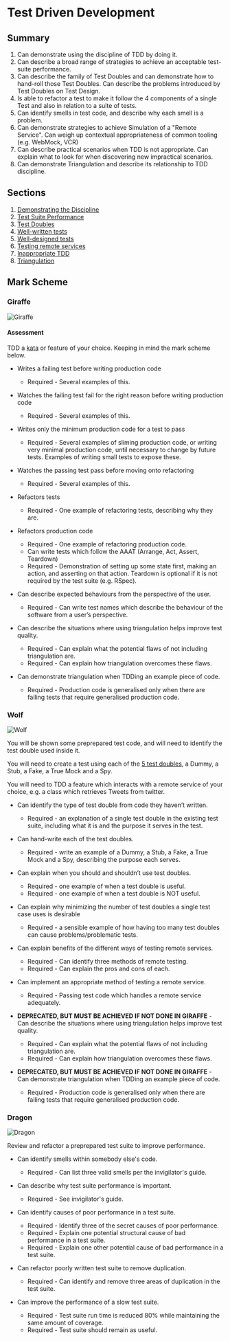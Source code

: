 # Test Driven Development

## Summary

1. Can demonstrate using the discipline of TDD by doing it.
2. Can describe a broad range of strategies to achieve an acceptable test-suite performance.
3. Can describe the family of Test Doubles and can demonstrate how to hand-roll those Test Doubles. Can describe the problems introduced by Test Doubles on Test Design.
4. Is able to refactor a test to make it follow the 4 components of a single Test and also in relation to a suite of tests.
5. Can identify smells in test code, and describe why each smell is a problem.
6. Can demonstrate strategies to achieve Simulation of a "Remote Service". Can weigh up contextual appropriateness of common tooling (e.g. WebMock, VCR)
7. Can describe practical scenarios when TDD is not appropriate. Can explain what to look for when discovering new impractical scenarios.
8. Can demonstrate Triangulation and describe its relationship to TDD discipline.

## Sections

1. [Demonstrating the Discipline](./discipline.md)
2. [Test Suite Performance](./performance.md)
3. [Test Doubles](./test-doubles.md)
4. [Well-written tests](./well-written-tests.md)
5. [Well-designed tests](./well-designed-tests.md)
6. [Testing remote services](./remote-services.md)
7. [Inappropriate TDD](./inappropriate.md)
8. [Triangulation](./triangulation.md)

## Mark Scheme

### Giraffe

![Giraffe](./giraffe.jpg)

#### Assessment

TDD a [kata](../../katas) or feature of your choice.  Keeping in mind the mark scheme below.

- Writes a failing test before writing production code
  - Required - Several examples of this.

- Watches the failing test fail for the right reason before writing production code
  - Required - Several examples of this.

- Writes only the minimum production code for a test to pass
  - Required - Several examples of sliming production code, or writing very minimal production code, until necessary to change by future tests. Examples of writing small tests to expose these.

- Watches the passing test pass before moving onto refactoring
  - Required - Several examples of this.

- Refactors tests
  - Required - One example of refactoring tests, describing why they are.

- Refactors production code
  - Required - One example of refactoring production code.
  - Can write tests which follow the AAAT (Arrange, Act, Assert, Teardown)
  - Required - Demonstration of setting up some state first, making an action, and asserting on that action. Teardown is optional if it is not required by the test suite (e.g. RSpec).

- Can describe expected behaviours from the perspective of the user.
  - Required - Can write test names which describe the behaviour of the software from a user’s perspective.

- Can describe the situations where using triangulation helps improve test quality.
  - Required - Can explain what the potential flaws of not including triangulation are.
  - Required - Can explain how triangulation overcomes these flaws.

- Can demonstrate triangulation when TDDing an example piece of code.
  - Required - Production code is generalised only when there are failing tests that require generalised production code.

### Wolf

![Wolf](./wolf.jpg)

You will be shown some preprepared test code, and will need to identify the test double used inside it.

You will need to create a test using each of the [5 test doubles](https://nirajrules.wordpress.com/2011/08/27/dummy-vs-stub-vs-spy-vs-fake-vs-mock/), a Dummy, a Stub, a Fake, a True Mock and a Spy.

You will need to TDD a feature which interacts with a remote service of your choice, e.g. a class which retrieves Tweets from twitter.

- Can identify the type of test double from code they haven’t written.
  - Required - an explanation of a single test double in the existing test suite, including what it is and the purpose it serves in the test.

- Can hand-write each of the test doubles.
  - Required - write an example of a Dummy, a Stub, a Fake, a True Mock and a Spy, describing the purpose each serves.

- Can explain when you should and shouldn’t use test doubles.
  - Required - one example of when a test double is useful.
  - Required - one example of when a test double is NOT useful.

- Can explain why minimizing the number of test doubles a single test case uses is desirable
  - Required - a sensible example of how having too many test doubles can cause problems/problematic tests.

- Can explain benefits of the different ways of testing remote services.
  - Required - Can identify three methods of remote testing.
  - Required - Can explain the pros and cons of each.

- Can implement an appropriate method of testing a remote service.
  - Required - Passing test code which handles a remote service adequately.

- **DEPRECATED, BUT MUST BE ACHIEVED IF NOT DONE IN GIRAFFE** - Can describe the situations where using triangulation helps improve test quality.
  - Required - Can explain what the potential flaws of not including triangulation are.
  - Required - Can explain how triangulation overcomes these flaws.

- **DEPRECATED, BUT MUST BE ACHIEVED IF NOT DONE IN GIRAFFE** - Can demonstrate triangulation when TDDing an example piece of code.
  - Required - Production code is generalised only when there are failing tests that require generalised production code.

### Dragon

![Dragon](./dragon.jpg)

Review and refactor a preprepared test suite to improve performance.

- Can identify smells within somebody else's code.
  - Required - Can list three valid smells per the invigilator's guide.

- Can describe why test suite performance is important.
  - Required - See invigilator's guide.

- Can identify causes of poor performance in a test suite.
  - Required - Identify three of the secret causes of poor performance.
  - Required - Explain one potential structural cause of bad performance in a test suite.
  - Required - Explain one other potential cause of bad performance in a test suite.

- Can refactor poorly written test suite to remove duplication.
  - Required - Can identify and remove three areas of duplication in the test suite.

- Can improve the performance of a slow test suite.
  - Required - Test suite run time is reduced 80% while maintaining the same amount of coverage.
  - Required - Test suite should remain as useful.
